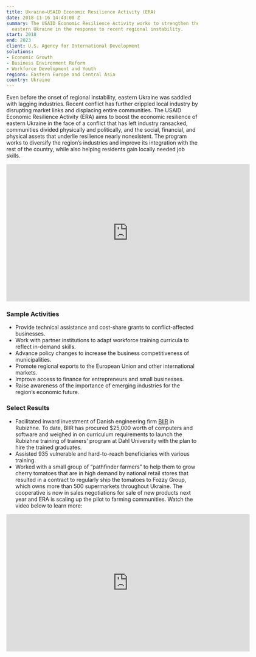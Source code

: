 ```yaml
---
title: Ukraine—USAID Economic Resilience Activity (ERA)
date: 2018-11-16 14:43:00 Z
summary: The USAID Economic Resilience Activity works to strengthen the economy of
  eastern Ukraine in the response to recent regional instability.
start: 2018
end: 2023
client: U.S. Agency for International Development
solutions:
- Economic Growth
- Business Environment Reform
- Workforce Development and Youth
regions: Eastern Europe and Central Asia
country: Ukraine
---
```


Even before the onset of regional instability, eastern Ukraine was saddled with lagging industries. Recent conflict has further crippled local industry by disrupting market links and displacing entire communities. The USAID Economic Resilience Activity (ERA) aims to boost the economic resilience of eastern Ukraine in the face of a conflict that has left industry ransacked, communities divided physically and politically, and the social, financial, and physical assets that underlie resilience nearly nonexistent. The program works to diversify the region’s industries and improve its integration with the rest of the country, while also helping residents gain locally needed job skills.

<iframe src="https://player.vimeo.com/video/371460790" width="640" height="360" frameborder="0" allow="autoplay; fullscreen" allowfullscreen></iframe>

### Sample Activities

* Provide technical assistance and cost-share grants to conflict-affected businesses.
* Work with partner institutions to adapt workforce training curricula to reflect in-demand skills.
* Advance policy changes to increase the business competitiveness of municipalities.
* Promote regional exports to the European Union and other international markets.
* Improve access to finance for entrepreneurs and small businesses.
* Raise awareness of the importance of emerging industries for the region’s economic future.

### Select Results

* Facilitated inward investment of Danish engineering firm [BIIR](http://euromaidanpress.com/2015/06/04/danish-entrepreneur-now-is-the-time-to-invest-in-ukraine/) in Rubizhne. To date, BIIR has procured $25,000 worth of computers and software and weighed in on curriculum requirements to launch the Rubizhne training of trainers’ program at Dahl University with the plan to hire the trained graduates. 
* Assisted 935 vulnerable and hard-to-reach beneficiaries with various training.
* Worked with a small group of “pathfinder farmers” to help them to grow cherry tomatoes that are in high demand by national retail stores that resulted in a contract to regularly ship the tomatoes to Fozzy Group, which owns more than 500 supermarkets throughout Ukraine. The cooperative is now in sales negotiations for sale of new products next year and ERA is scaling up the pilot to farming communities. Watch the video below to learn more: 

<iframe src="https://player.vimeo.com/video/377616243" width="640" height="360" frameborder="0" allow="autoplay; fullscreen" allowfullscreen></iframe>
